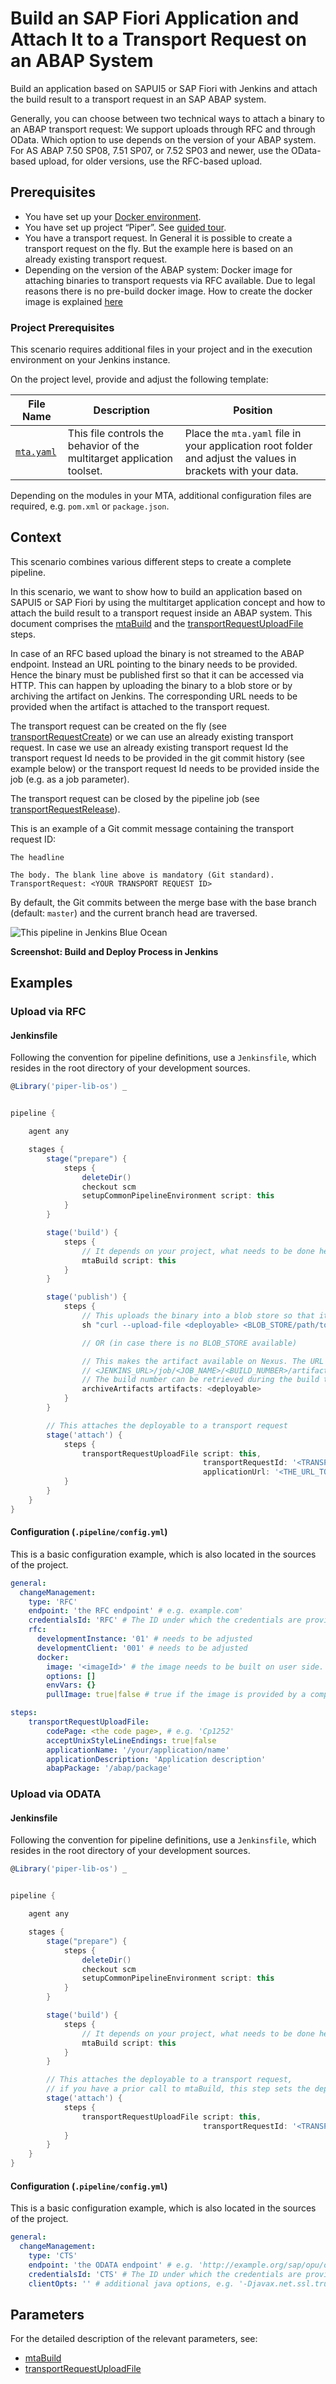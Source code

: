 # Build an SAP Fiori Application and Attach It to a Transport Request on an ABAP System

Build an application based on SAPUI5 or SAP Fiori with Jenkins and attach the build result to a transport request in an SAP ABAP system.

Generally, you can choose between two technical ways to attach a binary to an ABAP transport request: We support uploads through RFC and through OData. Which option to use depends on the version of your ABAP system. For AS ABAP 7.50 SP08, 7.51 SP07, or 7.52 SP03 and newer, use the OData-based upload, for older versions, use the RFC-based upload.

## Prerequisites

* You have set up your [Docker environment](https://docs.docker.com/get-started/).
* You have set up project “Piper”. See [guided tour](../../../guidedtour/).
* You have a transport request. In General it is possible to create a transport request on the fly. But the example here is based on an already existing transport request.
* Depending on the version of the ABAP system: Docker image for attaching binaries to transport requests via RFC available. Due to legal reasons there is no pre-build docker image. How to create the docker image is explained [here](https://github.com/SAP/devops-docker-images/tree/master/node-rfc)

### Project Prerequisites

This scenario requires additional files in your project and in the execution environment on your Jenkins instance.

On the project level, provide and adjust the following template:

| File Name | Description | Position |
|-----|-----|-----|
| [`mta.yaml`](https://github.com/SAP/jenkins-library/blob/master/documentation/docs/scenarios/rfc-upload/files/mta.yaml) | This file controls the behavior of the multitarget application toolset. | Place the `mta.yaml` file in your application root folder and adjust the values in brackets with your data. |

Depending on the modules in your MTA, additional configuration files are required, e.g. `pom.xml`  or `package.json`.

## Context

This scenario combines various different steps to create a complete pipeline.

In this scenario, we want to show how to build an application based on SAPUI5 or SAP Fiori by using the multitarget application concept and how to attach the build result to a transport request inside an ABAP system. This document comprises the [mtaBuild](../../../steps/mtaBuild/) and the [transportRequestUploadFile](../../../steps/transportRequestUploadFile/) steps.

In case of an RFC based upload the binary is not streamed to the ABAP endpoint. Instead an URL pointing to the binary needs to be provided. Hence the binary must be published first so that it can be accessed via HTTP. This can happen by uploading the binary to a blob store or by archiving the artifact on Jenkins. The corresponding URL needs to be provided when the artifact is attached to the transport request.

The transport request can be created on the fly (see [transportRequestCreate](../../../steps/transportRequestCreate/)) or we can use an already existing transport request. In case we use an already existing transport request Id the transport request Id needs to be provided in the git commit history (see example below) or the transport request Id needs to be provided inside the job (e.g. as a job parameter).

The transport request can be closed by the pipeline job (see [transportRequestRelease](../../../steps/transportRequestRelease/)).

This is an example of a Git commit message containing the transport request ID:

```
The headline

The body. The blank line above is mandatory (Git standard).
TransportRequest: <YOUR TRANSPORT REQUEST ID>
```

By default, the Git commits between the merge base with the base branch (default: `master`) and the current branch head are traversed.

![This pipeline in Jenkins Blue Ocean](images/pipeline.png)

**Screenshot: Build and Deploy Process in Jenkins**

## Examples

### Upload via RFC

#### Jenkinsfile

Following the convention for pipeline definitions, use a `Jenkinsfile`, which resides in the root directory of your development sources.

```groovy
@Library('piper-lib-os') _


pipeline {

    agent any

    stages {
        stage("prepare") {
            steps {
                deleteDir()
                checkout scm
                setupCommonPipelineEnvironment script: this
            }
        }

        stage('build') {
            steps {
                // It depends on your project, what needs to be done here. Maybe it's sufficient to zip the sources
                mtaBuild script: this
            }
        }

        stage('publish') {
            steps {
                // This uploads the binary into a blob store so that it can be attached to a transport request later
                sh "curl --upload-file <deployable> <BLOB_STORE/path/to/application>"

                // OR (in case there is no BLOB_STORE available)

                // This makes the artifact available on Nexus. The URL is the following:
                // <JENKINS_URL>/job/<JOB_NAME>/<BUILD_NUMBER>/artifact/<DEPLOYABLE>. Nota bene: this format is not an Jenkins API.
                // The build number can be retrieved during the build through ${currentBuild.number}
                archiveArtifacts artifacts: <deployable>
            }
        }

        // This attaches the deployable to a transport request
        stage('attach') {
            steps {
                transportRequestUploadFile script: this,
                                           transportRequestId: '<TRANSPORT_REQUEST_ID>', // This can be omitted if present inside a Git commit message
                                           applicationUrl: '<THE_URL_TO_THE_DEPLOYABLE_ACCORDING_TO_PUBLISH_STAGE>'
            }
        }
    }
}
```

#### Configuration (`.pipeline/config.yml`)

This is a basic configuration example, which is also located in the sources of the project.

```yaml
general:
  changeManagement:
    type: 'RFC'
    endpoint: 'the RFC endpoint' # e.g. example.com'
    credentialsId: 'RFC' # The ID under which the credentials are provided on Jenkins defaults to 'CM'
    rfc:
      developmentInstance: '01' # needs to be adjusted
      developmentClient: '001' # needs to be adjusted
      docker:
        image: '<imageId>' # the image needs to be built on user side. The corresponding ID needs to be provided here.
        options: []
        envVars: {}
        pullImage: true|false # true if the image is provided by a company-specific Docker registry

steps:
    transportRequestUploadFile:
        codePage: <the code page>, # e.g. 'Cp1252'
        acceptUnixStyleLineEndings: true|false
        applicationName: '/your/application/name'
        applicationDescription: 'Application description'
        abapPackage: '/abap/package'
```

### Upload via ODATA

#### Jenkinsfile

Following the convention for pipeline definitions, use a `Jenkinsfile`, which resides in the root directory of your development sources.

```groovy
@Library('piper-lib-os') _


pipeline {

    agent any

    stages {
        stage("prepare") {
            steps {
                deleteDir()
                checkout scm
                setupCommonPipelineEnvironment script: this
            }
        }

        stage('build') {
            steps {
                // It depends on your project, what needs to be done here. Maybe it's sufficient to zip the sources
                mtaBuild script: this
            }
        }

        // This attaches the deployable to a transport request,
        // if you have a prior call to mtaBuild, this step sets the deployable
        stage('attach') {
            steps {
                transportRequestUploadFile script: this,
                                           transportRequestId: '<TRANSPORT_REQUEST_ID>' // This can be omitted if present inside a Git commit message
            }
        }
    }
}
```

#### Configuration (`.pipeline/config.yml`)

This is a basic configuration example, which is also located in the sources of the project.

```yaml
general:
  changeManagement:
    type: 'CTS'
    endpoint: 'the ODATA endpoint' # e.g. 'http://example.org/sap/opu/odata/SAP/SCTS_CLOUD_API_ODATA_SRV/'
    credentialsId: 'CTS' # The ID under which the credentials are provided on Jenkins defaults to 'CM'
    clientOpts: '' # additional java options, e.g. '-Djavax.net.ssl.trustStore=/path/to/truststore.jks'
```

## Parameters

For the detailed description of the relevant parameters, see:

* [mtaBuild](https://sap.github.io/jenkins-library/steps/mtaBuild/)
* [transportRequestUploadFile](https://sap.github.io/jenkins-library/steps/transportRequestUploadFile/)
